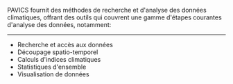 PAVICS fournit des méthodes de recherche et d'analyse des données climatiques,
offrant des outils qui couvrent une gamme d'étapes courantes d'analyse des données,
notamment:
___
* Recherche et accès aux données
* Découpage spatio-temporel
* Calculs d'indices climatiques
* Statistiques d'ensemble
* Visualisation de données